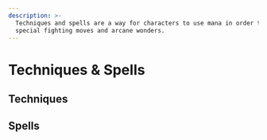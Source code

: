 ```yaml
---
description: >-
  Techniques and spells are a way for characters to use mana in order to execute
  special fighting moves and arcane wonders.
---
```


# Techniques & Spells

## Techniques

## Spells

